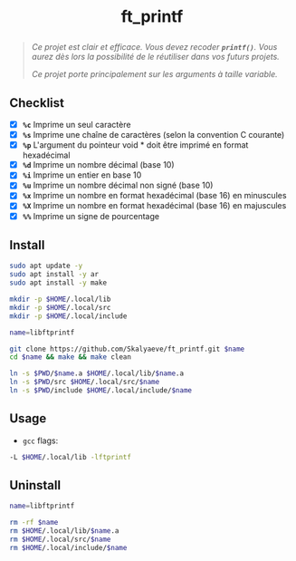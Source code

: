 # <p align="center">ft_printf</p>
> *Ce projet est clair et efficace. Vous devez recoder **`printf()`**. Vous aurez dès lors la possibilité de le réutiliser dans vos futurs projets.*
>
> *Ce projet porte principalement sur les arguments à taille variable.*

## Checklist
- [x] **`%c`** Imprime un seul caractère
- [x] **`%s`** Imprime une chaîne de caractères (selon la convention C courante)
- [x] **`%p`** L'argument du pointeur void * doit être imprimé en format hexadécimal
- [x] **`%d`** Imprime un nombre décimal (base 10)
- [x] **`%i`** Imprime un entier en base 10
- [x] **`%u`** Imprime un nombre décimal non signé (base 10)
- [x] **`%x`** Imprime un nombre en format hexadécimal (base 16) en minuscules
- [x] **`%X`** Imprime un nombre en format hexadécimal (base 16) en majuscules
- [x] **`%%`** Imprime un signe de pourcentage

## Install
```bash
sudo apt update -y
sudo apt install -y ar
sudo apt install -y make
```
```bash
mkdir -p $HOME/.local/lib
mkdir -p $HOME/.local/src
mkdir -p $HOME/.local/include
```
```bash
name=libftprintf

git clone https://github.com/Skalyaeve/ft_printf.git $name
cd $name && make && make clean

ln -s $PWD/$name.a $HOME/.local/lib/$name.a
ln -s $PWD/src $HOME/.local/src/$name
ln -s $PWD/include $HOME/.local/include/$name
```

## Usage
- `gcc` flags:
```bash
-L $HOME/.local/lib -lftprintf
```

## Uninstall
```bash
name=libftprintf

rm -rf $name
rm $HOME/.local/lib/$name.a
rm $HOME/.local/src/$name
rm $HOME/.local/include/$name
```

